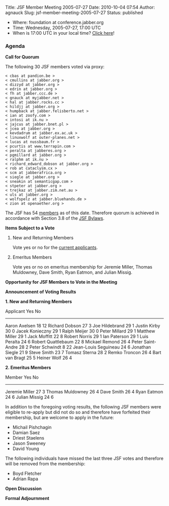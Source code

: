 Title: JSF Member Meeting 2005-07-27
Date: 2010-10-04 07:54
Author: agnauck
Slug: jsf-member-meeting-2005-07-27
Status: published

-   Where: foundation at conference.jabber.org
-   Time: Wednesday, 2005-07-27, 17:00 UTC
-   When is 17:00 UTC in your local time? [Click
    here](http://www.worldtimeserver.com/)!

### Agenda

**Call for Quorum**

The following 30 JSF members voted via proxy:

    < cbas at pandion.be >
    < cmullins at jabber.org >
    < dizzyd at jabber.org >
    < edrin at jabber.org >
    < fh at jabber.ccc.de >
    < gnauck at myjabber.net >
    < hal at jabber.rocks.cc >
    < hildjj at jabber.org >
    < humpback at jabber.felisberto.net >
    < ian at zoofy.com >
    < intosi at ik.nu >
    < jajcus at jabber.bnet.pl >
    < jcea at jabber.org >
    < kevdadrum at jabber.ex.ac.uk >
    < linuxwolf at outer-planes.net >
    < lucas at nussbaum.fr >
    < pcurtis at www.terrapin.com >
    < peralta at jabberes.org >
    < pgmillard at jabber.org >
    < ralphm at ik.nu >
    < richard_edward_dobson at jabber.org >
    < rob at cataclysm.cx >
    < scm at jabberafrica.org >
    < siegle at jabber.org >
    < sneakin at semanticgap.com >
    < stpeter at jabber.org >
    < trejkaz at jabber.zim.net.au >
    < uls at jabber.org >
    < wolfspelz at jabber.bluehands.de >
    < zion at openaether.org >
        

The JSF has 54 [members](/members/memberlist.shtml) as of this date.
Therefore quorum is achieved in accordance with Section 3.8 of the [JSF
Bylaws](/jsf/bylaws.shtml).

**Items Subject to a Vote**

1.  New and Returning Members

    Vote yes or no for the [current
    applicants](http://wiki.jabber.org/index.php/Membership_Applications).

2.  Emeritus Members

    Vote yes or no on emeritus membership for Jeremie Miller, Thomas
    Muldowney, Dave Smith, Ryan Eatmon, and Julian Missig.

**Opportunity for JSF Members to Vote in the Meeting**

**Announcement of Voting Results**

**1. New and Returning Members**

  Applicant              Yes   No
  ---------------------- ----- ----
  Aaron Axelsen          18    12
  Richard Dobson         27    3
  Joe Hildebrand         29    1
  Justin Kirby           30    0
  Jacek Konieczny        29    1
  Ralph Meijer           30    0
  Peter Millard          29    1
  Matthew Miller         29    1
  Jack Moffitt           22    8
  Robert Norris          29    1
  Ian Paterson           29    1
  Luis Peralta           24    6
  Robert Quattlebaum     22    8
  Mickael Remond         26    4
  Peter Saint-Andre      28    2
  Peter Schwindt         8     22
  Jean-Louis Seguineau   24    6
  Jonathan Siegle        21    9
  Steve Smith            23    7
  Tomasz Sterna          28    2
  Remko Troncon          26    4
  Bart van Bragt         25    5
  Heiner Wolf            26    4

**2. Emeritus Members**

  Member             Yes   No
  ------------------ ----- ----
  Jeremie Miller     27    3
  Thomas Muldowney   26    4
  Dave Smith         26    4
  Ryan Eatmon        24    6
  Julian Missig      24    6

In addition to the foregoing voting results, the following JSF members
were eligible to re-apply but did not do so and therefore have forfeited
their membership, but are welcome to apply in the future:

-   Michail Pishchagin
-   Damian Saez
-   Driest Staelens
-   Jason Sweeney
-   David Young

The following individuals have missed the last three JSF votes and
therefore will be removed from the membership:

-   Boyd Fletcher
-   Adrian Rapa

**Open Discussion**

**Formal Adjournment**
